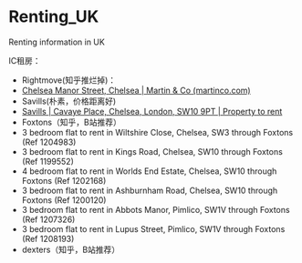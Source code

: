 # Renting_UK
Renting information in UK

IC租房：
- Rightmove(知乎推烂掉)：
 - [Chelsea Manor Street, Chelsea | Martin & Co (martinco.com)](https://www.martinco.com/property/to-rent/402549?profileID=100783012710&emailAlert=1)
- Savills(朴素，价格距离好)
 - [Savills | Cavaye Place, Chelsea, London, SW10 9PT | Property to rent](https://search.savills.com/property-detail/gblsrecel140071l)
- Foxtons（知乎，B站推荐）
 - 3 bedroom flat to rent in Wiltshire Close, Chelsea, SW3 through Foxtons (Ref 1204983)
 - 3 bedroom flat to rent in Kings Road, Chelsea, SW10 through Foxtons (Ref 1199552)
 - 4 bedroom flat to rent in Worlds End Estate, Chelsea, SW10 through Foxtons (Ref 1202168)
 - 3 bedroom flat to rent in Ashburnham Road, Chelsea, SW10 through Foxtons (Ref 1200120)
 - 3 bedroom flat to rent in Abbots Manor, Pimlico, SW1V through Foxtons (Ref 1207326)
 - 3 bedroom flat to rent in Lupus Street, Pimlico, SW1V through Foxtons (Ref 1208193)
- dexters（知乎，B站推荐）

